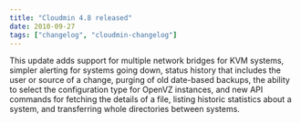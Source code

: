 ```yaml
---
title: "Cloudmin 4.8 released"
date: 2010-09-27
tags: ["changelog", "cloudmin-changelog"]
---
```


This update adds support for multiple network bridges for KVM systems, simpler alerting for systems going down, status history that includes the user or source of a change, purging of old date-based backups, the ability to select the configuration type for OpenVZ instances, and new API commands for fetching the details of a file, listing historic statistics about a system, and transferring whole directories between systems.
